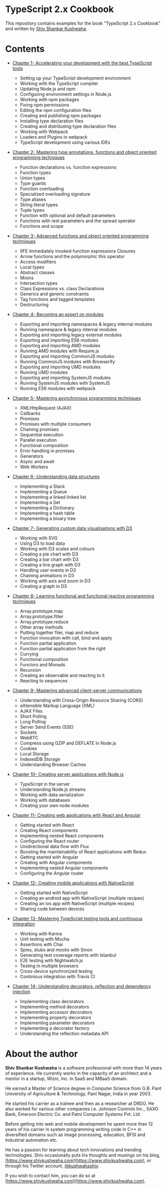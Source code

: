 # TypeScript 2.x Cookbook
This repository contains examples for the book "TypeScript 2.x
Cookbook"
and written by [Shiv Shankar Kushwaha](https://www.linkedin.com/in/kushwahashiv/).

# Contents
- [Chapter 1- Accelerating your development with the best TypeScript tools](https://github.com/kushwahashiv/Typescript2xCookbook/tree/master/chapter_01)
    -   Setting up your TypeScript development environment
    -   Working with the TypeScript compiler
    -   Updating Node.js and npm
    -   Configuring environment settings in Node.js
    -   Working with npm packages
    -   Fixing npm permissions
    -   Editing the npm configuration files
    -   Creating and publishing npm packages
    -   Installing type declaration files
    -   Creating and distributing type declaration files
    -   Working with Webpack
    -   Loaders and Plugins in webpack
    -   TypeScript development using various IDEs
- [Chapter 2- Mastering type annotations, functions and object oriented programming techniques](https://github.com/kushwahashiv/Typescript2xCookbook/tree/master/chapter_02)
    -   Function declarations vs. function expressions
    -   Function types
    -   Union types
    -   Type guards
    -   Function overloading
    -   Specialized overloading signature
    -   Type aliases
    -   String literal types
    -   Tuple types
    -   Function with optional and default parameters
    -   Functions with rest parameters and the spread operator
    -   Functions and scope

- [Chapter 3- Advanced functions and object oriented programming techniques](https://github.com/kushwahashiv/Typescript2xCookbook/tree/master/chapter_03)
    -   IIFE immediately invoked function expressions
Closures
    -   Arrow functions and the polymorphic this operator
    -   Access modifiers
    -   Local types
    -   Abstract classes
    -   Mixins
    -   Intersection types
    -   Class Expressions vs. class Declarations
    -   Generics and generic constraints
    -   Tag functions and tagged templates
    -   Destructuring

- [Chapter 4- Becoming an expert on modules](https://github.com/kushwahashiv/Typescript2xCookbook/tree/master/chapter_04)
    -   Exporting and importing namespaces & legacy internal modules
    -   Running namespace & legacy internal modules
    -   Exporting and importing legacy external modules
    -   Exporting and importing ES6 modules
    -   Exporting and importing AMD modules
    -   Running AMD modules with Require.js
    -   Exporting and importing CommonJS modules
    -   Running CommonJS modules with Browserify
    -   Exporting and importing UMD modules
    -   Running UMD modules
    -   Exporting and importing SystemJS modules
    -   Running SystemJS modules with SystemJS
    -   Running ES6 modules with webpack

- [Chapter 5- Mastering asynchronous programming techniques](https://github.com/kushwahashiv/Typescript2xCookbook/tree/master/chapter_05)
    -   XMLHttpRequest (AJAX)
    -   Callbacks
    -   Promises
    -   Promises with multiple consumers
    -   Chaining promises
    -   Sequential execution
    -   Parallel execution
    -   Functional composition
    -   Error handling in promises
    -   Generators
    -   Async and await
    -   Web Workers

- [Chapter 6- Understanding data structures](https://github.com/kushwahashiv/Typescript2xCookbook/tree/master/chapter_06)
    -   Implementing a Stack
    -   Implementing a Queue
    -   Implementing a linked linked list
    -   Implementing a Set
    -   Implementing a Dictionary
    -   Implementing a hash table
    -   Implementing a binary tree
- [Chapter 7- Generating custom data visualisations with D3](https://github.com/kushwahashiv/Typescript2xCookbook/tree/master/chapter_07)
    -   Working with SVG
    -   Using D3 to load data
    -   Working with D3 scales and colours
    -   Creating a pie chart with D3
    -   Creating a bar chart with D3
    -   Creating a line graph with D3
    -   Handling user events in D3
    -   Chaining animations in D3
    -   Working with axis and zoom in D3
    -   Creating a graph in D3
- [Chapter 8- Learning functional and functional reactive programming techniques](https://github.com/kushwahashiv/Typescript2xCookbook/tree/master/chapter_08)
    -   Array.prototype.map
    -   Array.prototype.filter
    -   Array.prototype.reduce
    -   Other array methods
    -   Putting together filer, map and reduce
    -   Function invocation with call, bind and apply
    -   Function partial application
    -   Function partial application from the right
    -   Currying
    -   Functional composition
    -   Functors and Monads
    -   Recursion
    -   Creating an observable and reacting to it
    -   Reacting to sequences
- [Chapter 9- Mastering advanced client-server communications](https://github.com/kushwahashiv/Typescript2xCookbook/tree/master/chapter_09)
    -   Understanding with Cross-Origin Resource Sharing (CORS)
    -   eXtensible Markup Language (XML)
    -   AJAX Files
    -   Short Polling
    -   Long Polling
    -   Server Send Events (SSE)
    -   Sockets
    -   WebRTC
    -   Compress using GZIP and DEFLATE in Node.js
    -   Cookies
    -   Local Storage
    -   IndexedDB Storage
    -   Understanding Browser Caches
- [Chapter 10- Creating server applications with Node.js](https://github.com/kushwahashiv/Typescript2xCookbook/tree/master/chapter_10)
    -   TypeScript in the server
    -   Understanding Node.js streams
    -   Working with data serialization
    -   Working with databases
    -   Creating your own node modules
- [Chapter 11- Creating web applications with React and Angular](https://github.com/kushwahashiv/Typescript2xCookbook/tree/master/chapter_11)
    -   Getting started with React
    -   Creating React components
    -   Implementing  nested React components
    -   Configuring  the React router
    -   Unidirectional data flow with Flux
    -   Boosting the maintainability of React applications with Redux
    -   Getting started with Angular
    -   Creating with Angular components
    -   Implementing  nested Angular components
    -   Configuring  the Angular router
- [Chapter 12- Creating mobile applications with NativeScript](https://github.com/kushwahashiv/Typescript2xCookbook/tree/master/chapter_12)
    -   Getting started with NativeScript
    -   Creating an android app with NativeScript (multiple recipes)
    -   Creating an ios app with NativeScript (multiple recipes)
    -   Sharing code between devices
- [Chapter 13- Mastering TypeScript testing tools and continuous integration](https://github.com/kushwahashiv/Typescript2xCookbook/tree/master/chapter_13)
    -   Working with Karma
    -   Unit testing with Mocha
    -   Assertions with Chai
    -   Spies, stubs and mocks with Sinon
    -   Generating test coverage reports with Istanbul
    -   E2E testing with Nightwatch.js
    -   Testing in multiple browsers
    -   Cross-device synchronized testing
    -   Continious integration with Travis CI
- [Chapter 14- Understanding decorators, reflection and dependency injection](https://github.com/kushwahashiv/Typescript2xCookbook/tree/master/chapter_14)
    -   Implementing class decorators
    -   Implementing method decorators
    -   Implementing accessor decorators
    -   Implementing property decorators
    -   Implementing parameter decorators
    -   Implementing a decorator factory
    -   Understanding the reflection metadata  API

# About the author

<b>Shiv Shankar Kushwaha</b> is a software professional with more than 14 years of experience. He currently works in the capacity of an architect and a mentor in a startup, Wizni, Inc. in SaaS and MBaaS domain.

He earned a Master of Science degree in Computer Science from G.B. Pant University of Agriculture & Technology, Pant Nagar, India in year 2003.

He started his carrier as a trainee and then as a researcher at DRDO. He also worked for various other companies i.e. Johnson Controls Inc., SAXO Bank, Emerson Electric Co. and Patni Computer Systems Pvt. Ltd.

Before getting into web and mobile development he spent more than 12 years of his carrier in system programming writing code in C++ in diversified domains such as image processing, education, BFSI and Industrial automation etc.

He has a passion for learning about tech innovations and trending technologies. Shiv occasionally puts his thoughts and musings on his blog, [https://www.shivkushwaha.com](https://www.shivkushwaha.com), or through his Twitter account, [@kushwahashiv](https://twitter.com/kushwahashiv).

If you wish to contact him, you can do so at [https://www.shivkushwaha.com](https://www.shivkushwaha.com).